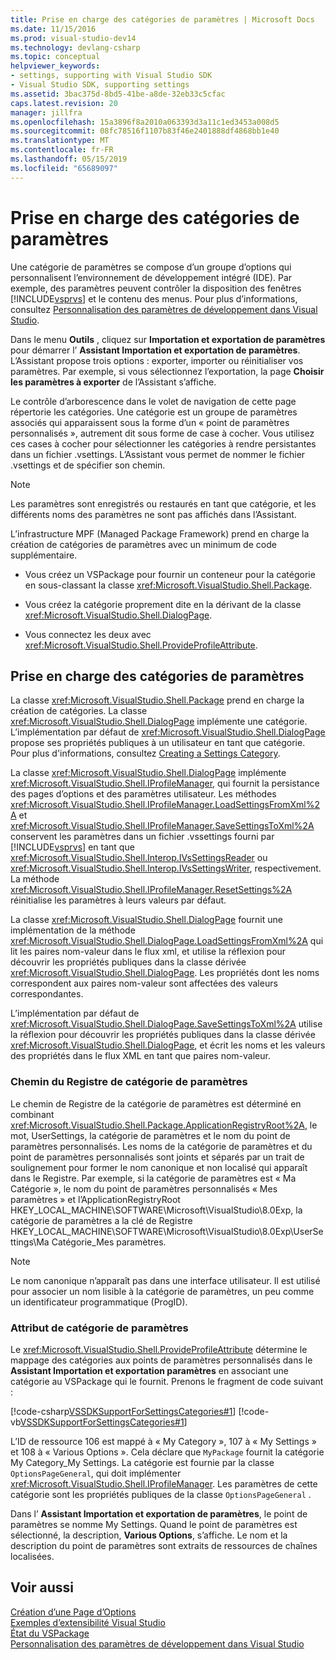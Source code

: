 ```yaml
---
title: Prise en charge des catégories de paramètres | Microsoft Docs
ms.date: 11/15/2016
ms.prod: visual-studio-dev14
ms.technology: devlang-csharp
ms.topic: conceptual
helpviewer_keywords:
- settings, supporting with Visual Studio SDK
- Visual Studio SDK, supporting settings
ms.assetid: 3bac375d-8bd5-41be-a8de-32eb33c5cfac
caps.latest.revision: 20
manager: jillfra
ms.openlocfilehash: 15a3896f8a2010a063393d3a11c1ed3453a008d5
ms.sourcegitcommit: 08fc78516f1107b83f46e2401888df4868bb1e40
ms.translationtype: MT
ms.contentlocale: fr-FR
ms.lasthandoff: 05/15/2019
ms.locfileid: "65689097"
---
```

# <a name="support-for-settings-categories"></a>Prise en charge des catégories de paramètres
Une catégorie de paramètres se compose d’un groupe d’options qui personnalisent l’environnement de développement intégré (IDE). Par exemple, des paramètres peuvent contrôler la disposition des fenêtres [!INCLUDE[vsprvs](../includes/vsprvs-md.md)] et le contenu des menus. Pour plus d’informations, consultez [Personnalisation des paramètres de développement dans Visual Studio](https://msdn.microsoft.com/22c4debb-4e31-47a8-8f19-16f328d7dcd3).  
  
 Dans le menu **Outils** , cliquez sur **Importation et exportation de paramètres** pour démarrer l’ **Assistant Importation et exportation de paramètres**. L’Assistant propose trois options : exporter, importer ou réinitialiser vos paramètres. Par exemple, si vous sélectionnez l’exportation, la page **Choisir les paramètres à exporter** de l’Assistant s’affiche.  
  
 Le contrôle d’arborescence dans le volet de navigation de cette page répertorie les catégories. Une catégorie est un groupe de paramètres associés qui apparaissent sous la forme d’un « point de paramètres personnalisés », autrement dit sous forme de case à cocher. Vous utilisez ces cases à cocher pour sélectionner les catégories à rendre persistantes dans un fichier .vsettings. L’Assistant vous permet de nommer le fichier .vsettings et de spécifier son chemin.  
  
> [!NOTE]
> Les paramètres sont enregistrés ou restaurés en tant que catégorie, et les différents noms des paramètres ne sont pas affichés dans l’Assistant.  
  
 L’infrastructure MPF (Managed Package Framework) prend en charge la création de catégories de paramètres avec un minimum de code supplémentaire.  
  
- Vous créez un VSPackage pour fournir un conteneur pour la catégorie en sous-classant la classe <xref:Microsoft.VisualStudio.Shell.Package>.  
  
- Vous créez la catégorie proprement dite en la dérivant de la classe <xref:Microsoft.VisualStudio.Shell.DialogPage>.  
  
- Vous connectez les deux avec <xref:Microsoft.VisualStudio.Shell.ProvideProfileAttribute>.  
  
## <a name="support-for-settings-categories"></a>Prise en charge des catégories de paramètres  
 La classe <xref:Microsoft.VisualStudio.Shell.Package> prend en charge la création de catégories. La classe <xref:Microsoft.VisualStudio.Shell.DialogPage> implémente une catégorie. L’implémentation par défaut de <xref:Microsoft.VisualStudio.Shell.DialogPage> propose ses propriétés publiques à un utilisateur en tant que catégorie. Pour plus d'informations, consultez [Creating a Settings Category](../extensibility/creating-a-settings-category.md).  
  
 La classe <xref:Microsoft.VisualStudio.Shell.DialogPage> implémente <xref:Microsoft.VisualStudio.Shell.IProfileManager>, qui fournit la persistance des pages d’options et des paramètres utilisateur. Les méthodes <xref:Microsoft.VisualStudio.Shell.IProfileManager.LoadSettingsFromXml%2A> et <xref:Microsoft.VisualStudio.Shell.IProfileManager.SaveSettingsToXml%2A> conservent les paramètres dans un fichier .vssettings fourni par [!INCLUDE[vsprvs](../includes/vsprvs-md.md)] en tant que <xref:Microsoft.VisualStudio.Shell.Interop.IVsSettingsReader> ou <xref:Microsoft.VisualStudio.Shell.Interop.IVsSettingsWriter>, respectivement. La méthode <xref:Microsoft.VisualStudio.Shell.IProfileManager.ResetSettings%2A> réinitialise les paramètres à leurs valeurs par défaut.  
  
 La classe <xref:Microsoft.VisualStudio.Shell.DialogPage> fournit une implémentation de la méthode <xref:Microsoft.VisualStudio.Shell.DialogPage.LoadSettingsFromXml%2A> qui lit les paires nom-valeur dans le flux xml, et utilise la réflexion pour découvrir les propriétés publiques dans la classe dérivée <xref:Microsoft.VisualStudio.Shell.DialogPage>. Les propriétés dont les noms correspondent aux paires nom-valeur sont affectées des valeurs correspondantes.  
  
 L’implémentation par défaut de <xref:Microsoft.VisualStudio.Shell.DialogPage.SaveSettingsToXml%2A> utilise la réflexion pour découvrir les propriétés publiques dans la classe dérivée <xref:Microsoft.VisualStudio.Shell.DialogPage>, et écrit les noms et les valeurs des propriétés dans le flux XML en tant que paires nom-valeur.  
  
### <a name="settings-category-registry-path"></a>Chemin du Registre de catégorie de paramètres  
 Le chemin de Registre de la catégorie de paramètres est déterminé en combinant <xref:Microsoft.VisualStudio.Shell.Package.ApplicationRegistryRoot%2A>, le mot, UserSettings, la catégorie de paramètres et le nom du point de paramètres personnalisés. Les noms de la catégorie de paramètres et du point de paramètres personnalisés sont joints et séparés par un trait de soulignement pour former le nom canonique et non localisé qui apparaît dans le Registre. Par exemple, si la catégorie de paramètres est « Ma Catégorie », le nom du point de paramètres personnalisés « Mes paramètres » et l’ApplicationRegistryRoot HKEY_LOCAL_MACHINE\SOFTWARE\Microsoft\VisualStudio\8.0Exp, la catégorie de paramètres a la clé de Registre HKEY_LOCAL_MACHINE\SOFTWARE\Microsoft\VisualStudio\8.0Exp\UserSettings\Ma Catégorie_Mes paramètres.  
  
> [!NOTE]
> Le nom canonique n’apparaît pas dans une interface utilisateur. Il est utilisé pour associer un nom lisible à la catégorie de paramètres, un peu comme un identificateur programmatique (ProgID).  
  
### <a name="settings-category-attribute"></a>Attribut de catégorie de paramètres  
 Le <xref:Microsoft.VisualStudio.Shell.ProvideProfileAttribute> détermine le mappage des catégories aux points de paramètres personnalisés dans le **Assistant Importation et exportation paramètres** en associant une catégorie au VSPackage qui le fournit. Prenons le fragment de code suivant :  
  
 [!code-csharp[VSSDKSupportForSettingsCategories#1](../snippets/csharp/VS_Snippets_VSSDK/vssdksupportforsettingscategories/cs/vssdksupportforsettingscategoriespackage.cs#1)]
 [!code-vb[VSSDKSupportForSettingsCategories#1](../snippets/visualbasic/VS_Snippets_VSSDK/vssdksupportforsettingscategories/vb/vssdksupportforsettingscategoriespackage.vb#1)]  
  
 L’ID de ressource 106 est mappé à « My Category », 107 à « My Settings » et 108 à « Various Options ». Cela déclare que `MyPackage` fournit la catégorie My Category_My Settings. La catégorie est fournie par la classe `OptionsPageGeneral`, qui doit implémenter <xref:Microsoft.VisualStudio.Shell.IProfileManager>. Les paramètres de cette catégorie sont les propriétés publiques de la classe `OptionsPageGeneral` .  
  
 Dans l’ **Assistant Importation et exportation de paramètres**, le point de paramètres se nomme My Settings. Quand le point de paramètres est sélectionné, la description, **Various Options**, s’affiche. Le nom et la description du point de paramètres sont extraits de ressources de chaînes localisées.  
  
## <a name="see-also"></a>Voir aussi  
 [Création d’une Page d’Options](../extensibility/creating-an-options-page.md)   
 [Exemples d’extensibilité Visual Studio](../misc/vssdk-samples.md)   
 [État du VSPackage](../misc/vspackage-state.md)   
 [Personnalisation des paramètres de développement dans Visual Studio](https://msdn.microsoft.com/22c4debb-4e31-47a8-8f19-16f328d7dcd3)